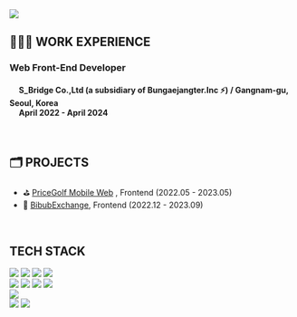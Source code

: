<img src="https://capsule-render.vercel.app/api?type=waving&color=auto&height=280&section=header&text=Hi,%20I'm%20Hyejin✨&fontSize=90" />

<h2><b>👩🏻‍💻 WORK EXPERIENCE</b></h2>
<h3><b>Web Front-End Developer</b></h3>
<h4>&nbsp;&nbsp;&nbsp;&nbsp;&nbsp;S_Bridge Co.,Ltd (a subsidiary of Bungaejangter.Inc ⚡️) / Gangnam-gu, Seoul, Korea<br/>&nbsp;&nbsp;&nbsp;&nbsp;&nbsp;April 2022 - April 2024</h4>
<br/>

<h2><b>🗂️ PROJECTS</b></h2>
 <ul> 
  <li>⛳️ <a href="https://m.pricegolf.co.kr/" target="_blank" rel="noopener noreferrer">PriceGolf Mobile Web</a> , Frontend (2022.05 - 2023.05)</li>
  <li>🚀 <a href="https://bbexchange.notion.site/513dc5fbbd6a4a2da464e76cda23d5a7" target="_blank" rel="noopener noreferrer">BibubExchange</a>, Frontend (2022.12 - 2023.09)</li>
 </ul> 

<br/>
<h2><b>TECH STACK</b></h2>
<section>
<img src="https://img.shields.io/badge/React-61DAFB.svg?style=for-the-badge&logo=React&logoColor=black"/>
<img src="https://img.shields.io/badge/Next.js-000000.svg?style=for-the-badge&logo=nextdotjs&logoColor=white"/>
<img src="https://img.shields.io/badge/Git-F05032.svg?style=for-the-badge&logo=Git&logoColor=white"/>
<img src="https://img.shields.io/badge/GitHub-181717.svg?style=for-the-badge&logo=GitHub&logoColor=white"/>

</section>

<section>
<img src="https://img.shields.io/badge/TypeScript-%233178C6?style=for-the-badge&logo=TypeScript&logoColor=%23fff"/>
<img src="https://img.shields.io/badge/JavaScript-%23F7DF1E?style=for-the-badge&logo=JavaScript&logoColor=%23000"/>
<img src="https://img.shields.io/badge/Redux%20Toolkit-%23764ABC?style=for-the-badge&logo=Redux&logoColor=%23fff"/>
<img src="https://img.shields.io/badge/React%20Query-%23FF4154?style=for-the-badge&logo=ReactQuery&logoColor=%23fff"/>
</section>

<section>
<img src="https://img.shields.io/badge/Node.js-339933.svg?style=for-the-badge&logo=nodedotjs&logoColor=white"/>
<section>
<img src="https://img.shields.io/badge/SCSS-%23CC6699?style=for-the-badge&logo=Sass&logoColor=%23fff"/>
<img src="https://img.shields.io/badge/Styled%20Components-%23DB7093?style=for-the-badge&logo=styled-components&logoColor=white"/>
</section>




